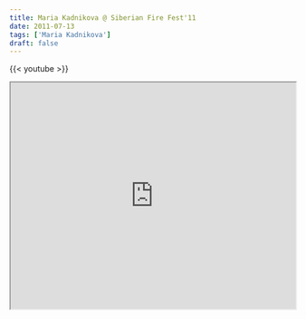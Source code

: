 ```yaml
---
title: Maria Kadnikova @ Siberian Fire Fest'11
date: 2011-07-13
tags: ['Maria Kadnikova']
draft: false
---
```

{{< youtube  >}}

<div class="field field-type-emvideo field-field-videocode">
    <div class="field-items">
            <div class="field-item odd">
                    <div class="emvideo emvideo-video emvideo-vimeo"><div id="media-vimeo-30" class="media-vimeo">
    <iframe src="http://player.vimeo.com/video/26382529?portrait=0&fullscreen=1&show_title=0&show_byline=0&show_portrait=0&autoplay=0" width=100% height="400"></iframe>
</div>
</div>        </div>
        </div>
</div>
